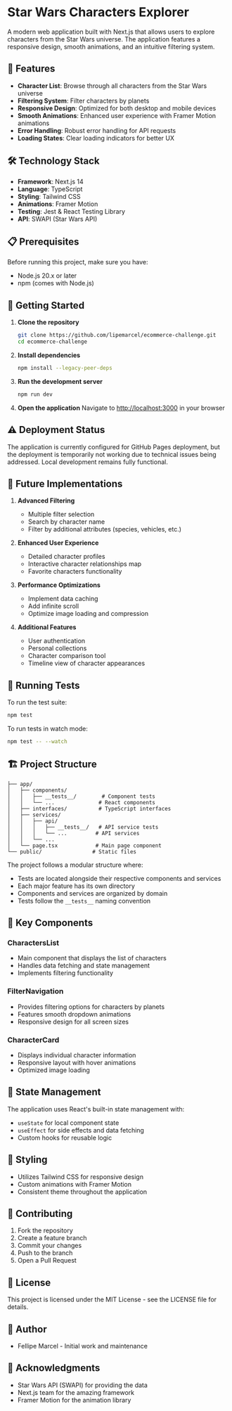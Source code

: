 # Star Wars Characters Explorer

A modern web application built with Next.js that allows users to explore characters from the Star Wars universe. The application features a responsive design, smooth animations, and an intuitive filtering system.

## 🚀 Features

- **Character List**: Browse through all characters from the Star Wars universe
- **Filtering System**: Filter characters by planets
- **Responsive Design**: Optimized for both desktop and mobile devices
- **Smooth Animations**: Enhanced user experience with Framer Motion animations
- **Error Handling**: Robust error handling for API requests
- **Loading States**: Clear loading indicators for better UX

## 🛠 Technology Stack

- **Framework**: Next.js 14
- **Language**: TypeScript
- **Styling**: Tailwind CSS
- **Animations**: Framer Motion
- **Testing**: Jest & React Testing Library
- **API**: SWAPI (Star Wars API)

## 📋 Prerequisites

Before running this project, make sure you have:

- Node.js 20.x or later
- npm (comes with Node.js)

## 🚀 Getting Started

1. **Clone the repository**
   ```bash
   git clone https://github.com/lipemarcel/ecommerce-challenge.git
   cd ecommerce-challenge
   ```

2. **Install dependencies**
   ```bash
   npm install --legacy-peer-deps
   ```

3. **Run the development server**
   ```bash
   npm run dev
   ```

4. **Open the application**
   Navigate to [http://localhost:3000](http://localhost:3000) in your browser

## ⚠️ Deployment Status

The application is currently configured for GitHub Pages deployment, but the deployment is temporarily not working due to technical issues being addressed. Local development remains fully functional.

## 🔮 Future Implementations

1. **Advanced Filtering**
   - Multiple filter selection
   - Search by character name
   - Filter by additional attributes (species, vehicles, etc.)

2. **Enhanced User Experience**
   - Detailed character profiles
   - Interactive character relationships map
   - Favorite characters functionality

3. **Performance Optimizations**
   - Implement data caching
   - Add infinite scroll
   - Optimize image loading and compression

4. **Additional Features**
   - User authentication
   - Personal collections
   - Character comparison tool
   - Timeline view of character appearances

## 🧪 Running Tests

To run the test suite:
```bash
npm test
```

To run tests in watch mode:
```bash
npm test -- --watch
```

## 🏗 Project Structure

```
├── app/
│   ├── components/
│   │   ├── __tests__/        # Component tests
│   │   └── ...              # React components
│   ├── interfaces/          # TypeScript interfaces
│   ├── services/
│   │   ├── api/
│   │   │   ├── __tests__/   # API service tests
│   │   │   └── ...         # API services
│   │   └── ...
│   └── page.tsx            # Main page component
└── public/                # Static files
```

The project follows a modular structure where:
- Tests are located alongside their respective components and services
- Each major feature has its own directory
- Components and services are organized by domain
- Tests follow the `__tests__` naming convention

## 🎯 Key Components

### CharactersList
- Main component that displays the list of characters
- Handles data fetching and state management
- Implements filtering functionality

### FilterNavigation
- Provides filtering options for characters by planets
- Features smooth dropdown animations
- Responsive design for all screen sizes

### CharacterCard
- Displays individual character information
- Responsive layout with hover animations
- Optimized image loading

## 🔄 State Management

The application uses React's built-in state management with:
- `useState` for local component state
- `useEffect` for side effects and data fetching
- Custom hooks for reusable logic

## 🎨 Styling

- Utilizes Tailwind CSS for responsive design
- Custom animations with Framer Motion
- Consistent theme throughout the application

## 🤝 Contributing

1. Fork the repository
2. Create a feature branch
3. Commit your changes
4. Push to the branch
5. Open a Pull Request

## 📝 License

This project is licensed under the MIT License - see the LICENSE file for details.

## 👥 Author

- Fellipe Marcel - Initial work and maintenance

## 🙏 Acknowledgments

- Star Wars API (SWAPI) for providing the data
- Next.js team for the amazing framework
- Framer Motion for the animation library
